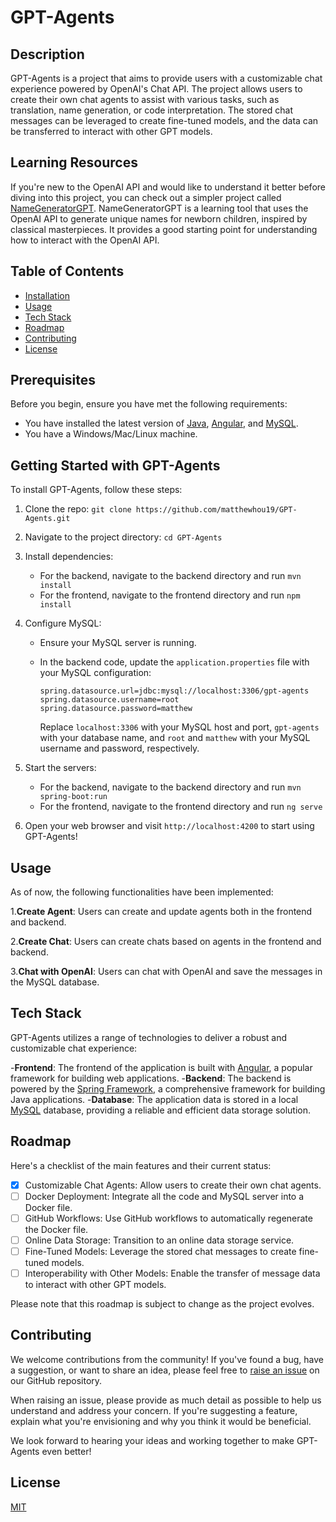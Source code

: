 # GPT-Agents

## Description

GPT-Agents is a project that aims to provide users with a customizable chat experience powered by OpenAI's Chat API. The project allows users to create their own chat agents to assist with various tasks, such as translation, name generation, or code interpretation. The stored chat messages can be leveraged to create fine-tuned models, and the data can be transferred to interact with other GPT models.

## Learning Resources

If you're new to the OpenAI API and would like to understand it better before diving into this project, you can check out a simpler project called [NameGeneratorGPT](https://github.com/matthewhou19/NameGeneratorGPT). NameGeneratorGPT is a learning tool that uses the OpenAI API to generate unique names for newborn children, inspired by classical masterpieces. It provides a good starting point for understanding how to interact with the OpenAI API.

## Table of Contents

- [Installation](#installation)
- [Usage](#usage)
- [Tech Stack](#tech-stack)
- [Roadmap](#roadmap)
- [Contributing](#contributing)
- [License](#license)

## Prerequisites

Before you begin, ensure you have met the following requirements:

- You have installed the latest version of [Java](https://www.java.com/en/download/), [Angular](https://angular.io/guide/setup-local), and [MySQL](https://dev.mysql.com/downloads/installer/).
- You have a Windows/Mac/Linux machine.

## Getting Started with GPT-Agents

To install GPT-Agents, follow these steps:

1. Clone the repo: `git clone https://github.com/matthewhou19/GPT-Agents.git`
2. Navigate to the project directory: `cd GPT-Agents`
3. Install dependencies:

   - For the backend, navigate to the backend directory and run `mvn install`
   - For the frontend, navigate to the frontend directory and run `npm install`

4. Configure MySQL:

   - Ensure your MySQL server is running.
   - In the backend code, update the `application.properties` file with your MySQL configuration:

     ```
     spring.datasource.url=jdbc:mysql://localhost:3306/gpt-agents
     spring.datasource.username=root
     spring.datasource.password=matthew
     ```

     Replace `localhost:3306` with your MySQL host and port, `gpt-agents` with your database name, and `root` and `matthew` with your MySQL username and password, respectively.

5. Start the servers:

   - For the backend, navigate to the backend directory and run `mvn spring-boot:run`
   - For the frontend, navigate to the frontend directory and run `ng serve`

6. Open your web browser and visit `http://localhost:4200` to start using GPT-Agents!

## Usage

As of now, the following functionalities have been implemented:

1.**Create Agent**: Users can create and update agents both in the frontend and backend.

2.**Create Chat**: Users can create chats based on agents in the frontend and backend.

3.**Chat with OpenAI**: Users can chat with OpenAI and save the messages in the MySQL database.

## Tech Stack

GPT-Agents utilizes a range of technologies to deliver a robust and customizable chat experience:

-**Frontend**: The frontend of the application is built with [Angular](https://angular.io/), a popular framework for building web applications. -**Backend**: The backend is powered by the [Spring Framework](https://spring.io/), a comprehensive framework for building Java applications. -**Database**: The application data is stored in a local [MySQL](https://www.mysql.com/) database, providing a reliable and efficient data storage solution.

## Roadmap

Here's a checklist of the main features and their current status:

- [x] Customizable Chat Agents: Allow users to create their own chat agents.
- [ ] Docker Deployment: Integrate all the code and MySQL server into a Docker file.
- [ ] GitHub Workflows: Use GitHub workflows to automatically regenerate the Docker file.
- [ ] Online Data Storage: Transition to an online data storage service.
- [ ] Fine-Tuned Models: Leverage the stored chat messages to create fine-tuned models.
- [ ] Interoperability with Other Models: Enable the transfer of message data to interact with other GPT models.

Please note that this roadmap is subject to change as the project evolves.

## Contributing

We welcome contributions from the community! If you've found a bug, have a suggestion, or want to share an idea, please feel free to [raise an issue](https://github.com/matthewhou19/GPT-Agents/issues) on our GitHub repository.

When raising an issue, please provide as much detail as possible to help us understand and address your concern. If you're suggesting a feature, explain what you're envisioning and why you think it would be beneficial.

We look forward to hearing your ideas and working together to make GPT-Agents even better!

## License

[MIT](https://choosealicense.com/licenses/mit/)

